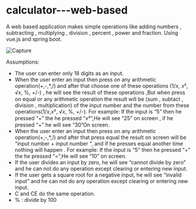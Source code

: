# calculator---web-based
A web based application makes simple operations like adding numbers , subtracting , multiplying , division , percent , power and fraction. 
Using vue.js and spring boot.

![Capture](https://user-images.githubusercontent.com/54478282/128617538-3994c1d5-2563-472e-939a-b48b2f5f96cc.PNG)

Assumptions:
- The user can enter only 18 digits as an input.
- When the user enter an input then press on any arithmetic
operation(+,-,*,/) and after that choose one of these
operations (1/𝑥, 𝑥², √𝑥, %, +/-) , he will see the result of these
operations ,But when press on equal or any arithmetic
operation the result will be (sum , subtact , division ,
multiplication) of the input number and the number from
these operations(1/𝑥,𝑥², √𝑥, %, +/-).
For example:
If the input is “5” then he pressed “+” the he pressed “𝑥²”,He
will see “25” on screen , if he pressed “+” he will see “30”On
screen.
- When the user enter an input then press on any arithmetic
operation(+,-,*,/) and after that press equal the result on
screen will be “input number + input number “, and if he
presses equal another time nothing will happen .
For example:
If the input is “5” then he pressed “+” the he pressed “=”,He
will see “10” on screen.
- If the user divides an input by zero, he will see “cannot divide
by zero” and he can not do any operation except clearing or
entering new input.
- If the user gets a square root for a negative input, he will see
“invalid input” and he can not do any operation except
clearing or entering new input.
- C and CE do the same operation.
- % : divide by 100
